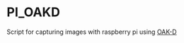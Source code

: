 # PI_OAKD
Script for capturing images with raspberry pi using [OAK-D](https://store.opencv.ai/products/oak-d)
